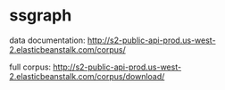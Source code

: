 # ssgraph

data documentation: http://s2-public-api-prod.us-west-2.elasticbeanstalk.com/corpus/

full corpus: http://s2-public-api-prod.us-west-2.elasticbeanstalk.com/corpus/download/
